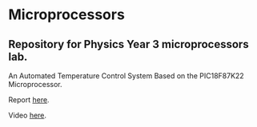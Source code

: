 # Microprocessors
## Repository for Physics Year 3 microprocessors lab. 

An Automated Temperature Control System Based on the PIC18F87K22 Microprocessor. 

Report [here](Microprocessor_Report_Chengyun_Zhu.pdf).

Video [here](system.mp4).
